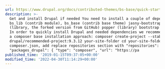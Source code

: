 ```yaml
---
url: https://www.drupal.org/docs/contributed-themes/bs-base/quick-start
description: >-
  Get and install Drupal if needed You need to install a couple of dependencies:
  bs_lib (contrib module), bs_base (contrib base theme) jasny-bootstrap
  (library, the forked version from GitHub) popper (library) bootstrap (library)
  In order to quickly install Drupal and needed dependencies we recommend using
  a composer base installation approach: composer create-project --stability=dev
  drupal/recommended-project:9.3.12 your-site-folder cd your-site-folder Edit
  composer.json, add replace repositories section with "repositories": {
  "packages_drupal": { "type": "composer", "url": "https://pa
published_time: '2019-01-15T09:37:05+00:00'
modified_time: '2022-04-30T11:14:29+00:00'
---
```

